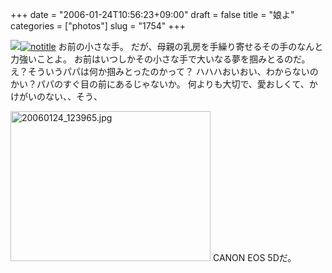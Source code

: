 +++
date = "2006-01-24T10:56:23+09:00"
draft = false
title = "娘よ"
categories = ["photos"]
slug = "1754"
+++

<img src="http://hbkr.org/images/dailyicons/photo.gif" class="thumb-img"><a href="http://www.flickr.com/photos/h-b-k-r/90445659/" target="_blank"><img src="http://static.flickr.com/43/90445659_1b62a8b782.jpg" class="photoen" alt="notitle"  /></a>
お前の小さな手。
だが、母親の乳房を手繰り寄せるその手のなんと力強いことよ。
お前はいつしかその小さな手で大いなる夢を掴みとるのだ。
え？そういうパパは何か掴みとったのかって？
ハハハおいおい、わからないのかい？パパのすぐ目の前にあるじゃないか。
何よりも大切で、愛おしくて、かけがいのない、、そう、

<!--more-->
<img src="http://ieiriblog.img.jugem.cc/20060124_123965.jpg" class="pict" width="320" height="240" alt="20060124_123965.jpg" />
CANON EOS 5Dだ。
